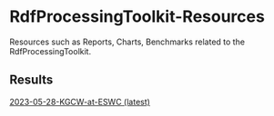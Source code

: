 # RdfProcessingToolkit-Resources
Resources such as Reports, Charts, Benchmarks related to the RdfProcessingToolkit.

## Results

[2023-05-28-KGCW-at-ESWC (latest)](2023-05-28-KGCW-at-ESWC)

